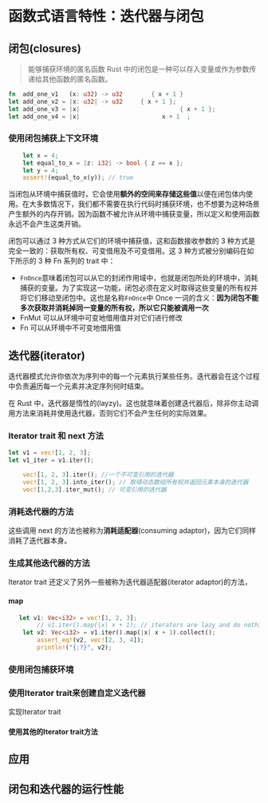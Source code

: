 # 函数式语言特性：迭代器与闭包

## 闭包(closures)

> 能够捕获环境的匿名函数
> Rust 中的闭包是一种可以存入变量或作为参数传递给其他函数的匿名函数。

```rs
fn  add_one_v1   (x: u32) -> u32        { x + 1 }
let add_one_v2 = |x: u32| -> u32     { x + 1 };
let add_one_v3 = |x|                            { x + 1 };
let add_one_v4 = |x|                       x + 1  ;
```

### 使用闭包捕获上下文环境

```rs
    let x = 4;
    let equal_to_x = |z: i32| -> bool { z == x };
    let y = 4;
    assert!(equal_to_x(y)); // true
```

当闭包从环境中捕获值时，它会使用**额外的空间来存储这些值**以便在闭包体内使用。在大多数情况下，我们都不需要在执行代码时捕获环境，也不想要为这种场景产生额外的内存开销。因为函数不被允许从环境中捕获变量，所以定义和使用函数永远不会产生这类开销。

闭包可以通过 3 种方式从它们的环境中捕获值，这和函数接收参数的 3 种方式是完全一致的：获取所有权、可变借用及不可变借用。这 3 种方式被分别编码在如下所示的 3 种 Fn 系列的 trait 中：

- `FnOnce`意味着闭包可以从它的封闭作用域中，也就是闭包所处的环境中，消耗捕获的变量。为了实现这一功能，闭包必须在定义时取得这些变量的所有权并将它们移动至闭包中。这也是名称`FnOnce`中 Once 一词的含义：**因为闭包不能多次获取并消耗掉同一变量的所有权，所以它只能被调用一次**
- FnMut 可以从环境中可变地借用值并对它们进行修改
- Fn 可以从环境中不可变地借用值

## 迭代器(iterator)

迭代器模式允许你依次为序列中的每一个元素执行某些任务。迭代器会在这个过程中负责遍历每一个元素并决定序列何时结束。

在 Rust 中，迭代器是惰性的(layzy)。这也就意味着创建迭代器后，除非你主动调用方法来消耗并使用迭代器，否则它们不会产生任何的实际效果。

### Iterator trait 和 next 方法

```rs
let v1 = vec![1, 2, 3];
let v1_iter = v1.iter();
```

```rs
    vec![1, 2, 3].iter(); //一个不可变引用的迭代器
    vec![1, 2, 3].into_iter(); // 取得动态数组所有权并返回元素本身的迭代器
    vec![1,2,3].iter_mut(); // 可变引用的迭代器
```

### 消耗迭代器的方法

这些调用 next 的方法也被称为**消耗适配器**(consuming adaptor)，因为它们同样消耗了迭代器本身。

### 生成其他迭代器的方法

Iterator trait 还定义了另外一些被称为迭代器适配器(iterator adaptor)的方法，

#### map

```rs
   let v1: Vec<i32> = vec![1, 2, 3];
        // v1.iter().map(|x| x + 1); // iterators are lazy and do nothing unless consumed
    let v2: Vec<i32> = v1.iter().map(|x| x + 1).collect();
        assert_eq!(v2, vec![2, 3, 4]);
        println!("{:?}", v2);
```
### 使用闭包捕获环境

### 使用Iterator trait来创建自定义迭代器
实现Iterator trait
#### 使用其他的Iterator trait方法

## 应用

## 闭包和迭代器的运行性能
